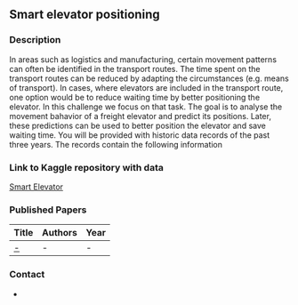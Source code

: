 ## Smart elevator positioning

### Description
In areas such as logistics and manufacturing, certain movement patterns can often be
identified in the transport routes. The time spent on the transport routes can be reduced by
adapting the circumstances (e.g. means of transport). In cases, where elevators are included
in the transport route, one option would be to reduce waiting time by better positioning the
elevator. In this challenge we focus on that task.
The goal is to analyse the movement bahavior of a freight elevator and predict its positions.
Later, these predictions can be used to better position the elevator and save waiting time.
You will be provided with historic data records of the past three years. The records contain
the following information

### Link to Kaggle repository with data
[Smart Elevator](https://www.kaggle.com/datasets/smartfactoryowl/building)

### Published Papers

| Title    | Authors       | Year |
|:-|:-|:-|
|[-]() | - | - |


### Contact
-
